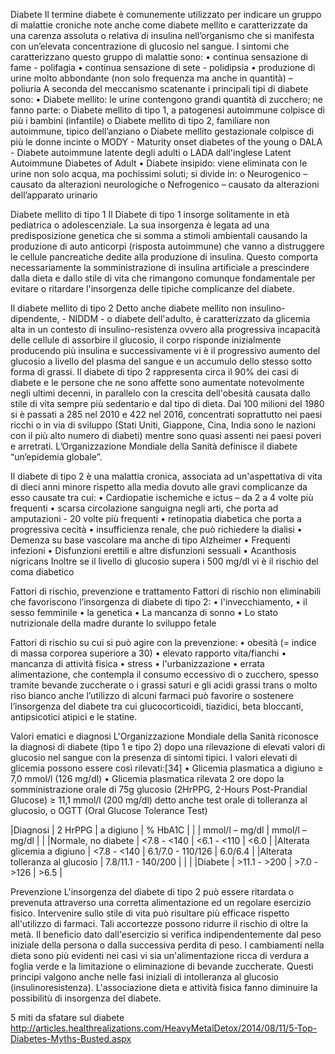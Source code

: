 Diabete Il termine diabete è comunemente utilizzato per indicare un gruppo di malattie croniche note anche come diabete mellito e caratterizzate da
una carenza assoluta o relativa di insulina nell’organismo che si manifesta con un’elevata concentrazione di glucosio nel sangue. I sintomi che
caratterizzano questo gruppo di malattie sono: • continua sensazione di fame - polifagia • continua sensazione di sete - polidipsia • produzione di
urine molto abbondante (non solo frequenza ma anche in quantità) – poliuria A seconda del meccanismo scatenante i principali tipi di diabete sono: •
Diabete mellito: le urine contengono grandi quantità di zucchero; ne fanno parte: o Diabete mellito di tipo 1, a patogenesi autoimmune colpisce di più
i bambini (infantile) o Diabete mellito di tipo 2, familiare non autoimmune, tipico dell’anziano o Diabete mellito gestazionale colpisce di più le
donne incinte o MODY - Maturity onset diabetes of the young o DALA - Diabete autoimmune latente degli adulti o LADA dall'inglese Latent Autoimmune
Diabetes of Adult • Diabete insipido: viene eliminata con le urine non solo acqua, ma pochissimi soluti; si divide in: o Neurogenico – causato da
alterazioni neurologiche o Nefrogenico – causato da alterazioni dell’apparato urinario

Diabete mellito di tipo 1 Il Diabete di tipo 1 insorge solitamente in età pediatrica o adolescenziale. La sua insorgenza è legata ad una
predisposizione genetica che si somma a stimoli ambientali causando la produzione di auto anticorpi (risposta autoimmune) che vanno a distruggere le
cellule pancreatiche dedite alla produzione di insulina. Questo comporta necessariamente la somministrazione di insulina artificiale a prescindere
dalla dieta e dallo stile di vita che rimangono comunque fondamentale per evitare o ritardare l'insorgenza delle tipiche complicanze del diabete.

Il diabete mellito di tipo 2 Detto anche diabete mellito non insulino-dipendente, - NIDDM - o diabete dell'adulto, è caratterizzato da glicemia alta
in un contesto di insulino-resistenza ovvero alla progressiva incapacità delle cellule di assorbire il glucosio, il corpo risponde inizialmente
producendo più insulina e successivamente vi è il progressivo aumento del glucosio a livello del plasma del sangue e un accumulo dello stesso sotto
forma di grassi. Il diabete di tipo 2 rappresenta circa il 90% dei casi di diabete e le persone che ne sono affette sono aumentate notevolmente negli
ultimi decenni, in parallelo con la crescita dell'obesità causata dallo stile di vita sempre più sedentario e dal tipo di dieta. Dai 100 milioni del
1980 si è passati a 285 nel 2010 e 422 nel 2016, concentrati soprattutto nei paesi ricchi o in via di sviluppo (Stati Uniti, Giappone, Cina, India
sono le nazioni con il più alto numero di diabeti) mentre sono quasi assenti nei paesi poveri e arretrati. L’Organizzazione Mondiale della Sanità
definisce il diabete “un’epidemia globale”.

Il diabete di tipo 2 è una malattia cronica, associata ad un'aspettativa di vita di dieci anni minore rispetto alla media dovuto alle gravi
complicanze da esso causate tra cui: • Cardiopatie ischemiche e ictus – da 2 a 4 volte più frequenti • scarsa circolazione sanguigna negli arti, che
porta ad amputazioni - 20 volte più frequenti • retinopatia diabetica che porta a progressiva cecità • insufficienza renale, che può richiedere la
dialisi • Demenza su base vascolare ma anche di tipo Alzheimer • Frequenti infezioni • Disfunzioni erettili e altre disfunzioni sessuali • Acanthosis
nigricans Inoltre se il livello di glucosio supera i 500 mg/dl vi è il rischio del coma diabetico

Fattori di rischio, prevenzione e trattamento Fattori di rischio non eliminabili che favoriscono l’insorgenza di diabete di tipo 2: •
l'invecchiamento, • il sesso femminile • la genetica • La mancanza di sonno • Lo stato nutrizionale della madre durante lo sviluppo fetale

Fattori di rischio su cui si può agire con la prevenzione: • obesità (= indice di massa corporea superiore a 30) • elevato rapporto vita/fianchi •
mancanza di attività fisica • stress • l'urbanizzazione • errata alimentazione, che contempla il consumo eccessivo di o zucchero, spesso tramite
bevande zuccherate o i grassi saturi e gli acidi grassi trans o molto riso bianco anche l’utilizzo di alcuni farmaci può favorire o sostenere
l’insorgenza del diabete tra cui glucocorticoidi, tiazidici, beta bloccanti, antipsicotici atipici e le statine.

Valori ematici e diagnosi L'Organizzazione Mondiale della Sanità riconosce la diagnosi di diabete (tipo 1 e tipo 2) dopo una rilevazione di elevati
valori di glucosio nel sangue con la presenza di sintomi tipici. I valori elevati di glicemia possono essere così rilevati:[34] • Glicemia plasmatica
a digiuno ≥ 7,0 mmol/l (126 mg/dl) • Glicemia plasmatica rilevata 2 ore dopo la somministrazione orale di 75g glucosio (2HrPPG, 2-Hours Post-Prandial
Glucose) ≥ 11,1 mmol/l (200 mg/dl) detto anche test orale di tolleranza al glucosio, o OGTT (Oral Glucose Tolerance Test)

|Diagnosi | 2 HrPPG | a digiuno | % HbA1C | | | mmol/l – mg/dl | mmol/l – mg/dl | | |Normale, no diabete | <7.8 - <140 | <6.1 - <110 | <6.0 |
|Alterata glicemia a digiuno | <7.8 - <140 | 6.1/7.0 - 110/126 | 6.0/6.4 | |Alterata tolleranza al glucosio | 7.8/11.1 - 140/200 | | | |Diabete
| >11.1 - >200 | >7.0 - >126 | >6.5 |

Prevenzione L'insorgenza del diabete di tipo 2 può essere ritardata o prevenuta attraverso una corretta alimentazione ed un regolare esercizio fisico.
Intervenire sullo stile di vita può risultare più efficace rispetto all'utilizzo di farmaci. Tali accortezze possono ridurre il rischio di oltre la
metà. Il beneficio dato dall'esercizio si verifica indipendentemente dal peso iniziale della persona o dalla successiva perdita di peso. I cambiamenti
nella dieta sono più evidenti nei casi vi sia un'alimentazione ricca di verdura a foglia verde e la limitazione o eliminazione di bevande zuccherate.
Questi principi valgono anche nelle fasi iniziali di intolleranza al glucosio (insulinoresistenza). L'associazione dieta e attività fisica fanno
diminuire la possibilitù di insorgenza del diabete.

5 miti da sfatare sul diabete http://articles.healthrealizations.com/HeavyMetalDetox/2014/08/11/5-Top-Diabetes-Myths-Busted.aspx
